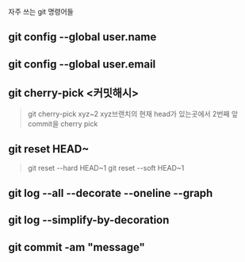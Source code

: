 자주 쓰는 git 명령어들

## git config --global user.name
## git config --global user.email


## git cherry-pick <커밋해시>
> git cherry-pick xyz~2 xyz브랜치의 현재 head가 있는곳에서 2번째 앞 commit을 cherry pick
## git reset HEAD~
> git reset --hard HEAD~1
git reset --soft HEAD~1
## git log --all --decorate --oneline --graph
## git log --simplify-by-decoration
## git commit -am "message"
